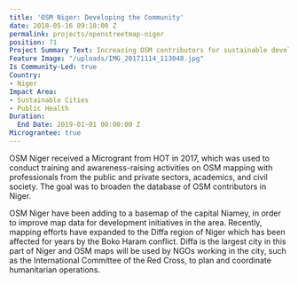 ```yaml
---
title: 'OSM Niger: Developing the Community'
date: 2018-05-16 09:10:00 Z
permalink: projects/openstreetmap-niger
position: 71
Project Summary Text: Increasing OSM contributors for sustainable development in Niger
Feature Image: "/uploads/IMG_20171114_113048.jpg"
Is Community-Led: true
Country:
- Niger
Impact Area:
- Sustainable Cities
- Public Health
Duration:
  End Date: 2019-01-01 00:00:00 Z
Micrograntee: true
---
```


OSM Niger received a Microgrant from HOT in 2017, which was used to conduct training and awareness-raising activities on OSM mapping with professionals from the public and private sectors, academics, and civil society. The goal was to broaden the database of OSM contributors in Niger.

OSM Niger have been adding to a basemap of the capital Niamey, in order to improve map data for development initiatives in the area. Recently, mapping efforts have expanded to the Diffa region of Niger which has been affected for years by the Boko Haram conflict. Diffa is the largest city in this part of Niger and OSM maps will be used by NGOs working in the city, such as the International Committee of the Red Cross, to plan and coordinate humanitarian operations.